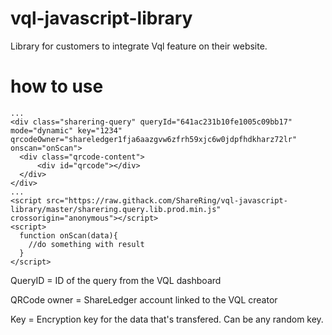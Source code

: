 # vql-javascript-library
Library for customers to integrate Vql feature on their website.


# how to use
```
...
<div class="sharering-query" queryId="641ac231b10fe1005c09bb17" mode="dynamic" key="1234" qrcodeOwner="shareledger1fja6aazgvw6zfrh59xjc6w0jdpfhdkharz72lr" onscan="onScan">
  <div class="qrcode-content">
      <div id="qrcode"></div>
  </div>
</div>
...
<script src="https://raw.githack.com/ShareRing/vql-javascript-library/master/sharering.query.lib.prod.min.js" crossorigin="anonymous"></script>
<script>
  function onScan(data){
    //do something with result
  }  
</script>
```

QueryID = ID of the query from the VQL dashboard

QRCode owner = ShareLedger account linked to the VQL creator

Key = Encryption key for the data that's transfered. Can be any random key.
